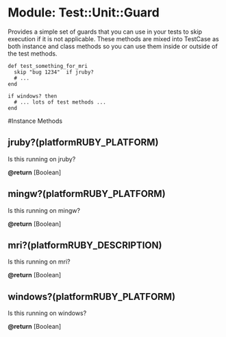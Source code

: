 # Module: Test::Unit::Guard
    

Provides a simple set of guards that you can use in your tests to skip
execution if it is not applicable. These methods are mixed into TestCase as
both instance and class methods so you can use them inside or outside of the
test methods.

    def test_something_for_mri
      skip "bug 1234"  if jruby?
      # ...
    end

    if windows? then
      # ... lots of test methods ...
    end



#Instance Methods
## jruby?(platformRUBY_PLATFORM) [](#method-i-jruby?)
Is this running on jruby?

**@return** [Boolean] 

## mingw?(platformRUBY_PLATFORM) [](#method-i-mingw?)
Is this running on mingw?

**@return** [Boolean] 

## mri?(platformRUBY_DESCRIPTION) [](#method-i-mri?)
Is this running on mri?

**@return** [Boolean] 

## windows?(platformRUBY_PLATFORM) [](#method-i-windows?)
Is this running on windows?

**@return** [Boolean] 


